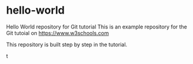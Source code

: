 # hello-world
Hello World repository for Git tutorial
This is an example repository for the Git tutoial on https://www.w3schools.com

This repository is built step by step in the tutorial.

t
